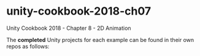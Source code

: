 # unity-cookbook-2018-ch07
Unity Cookbook 2018 - Chapter 8 - 2D Animation

The **completed** Unity projects for each example can be found in their own repos as follows:
